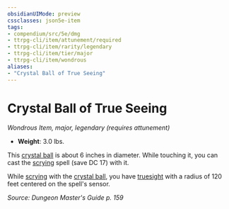 ```yaml
---
obsidianUIMode: preview
cssclasses: json5e-item
tags:
- compendium/src/5e/dmg
- ttrpg-cli/item/attunement/required
- ttrpg-cli/item/rarity/legendary
- ttrpg-cli/item/tier/major
- ttrpg-cli/item/wondrous
aliases: 
- "Crystal Ball of True Seeing"
---
```

# Crystal Ball of True Seeing
*Wondrous Item, major, legendary (requires attunement)*  

- **Weight**: 3.0 lbs.

This [crystal ball](/3-Mechanics/CLI/items/crystal-ball.md) is about 6 inches in diameter. While touching it, you can cast the [scrying](/3-Mechanics/CLI/spells/scrying.md) spell (save DC 17) with it.

While [scrying](/3-Mechanics/CLI/spells/scrying.md) with the [crystal ball](/3-Mechanics/CLI/items/crystal-ball.md), you have [truesight](/3-Mechanics/CLI/rules/senses.md#truesight) with a radius of 120 feet centered on the spell's sensor.

*Source: Dungeon Master's Guide p. 159*